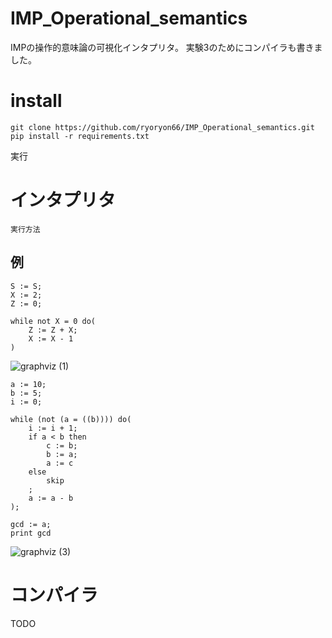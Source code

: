 # IMP_Operational_semantics


IMPの操作的意味論の可視化インタプリタ。
実験3のためにコンパイラも書きました。

# install

```
git clone https://github.com/ryoryon66/IMP_Operational_semantics.git
pip install -r requirements.txt
```
実行

# インタプリタ

```
実行方法
```

## 例

```
S := S;
X := 2;
Z := 0;

while not X = 0 do(
    Z := Z + X;
    X := X - 1
)
```

![graphviz (1)](https://user-images.githubusercontent.com/46624038/235734572-1489a8e6-05ac-4a46-94e6-dee9f75251c5.svg)

```
a := 10;
b := 5;
i := 0;

while (not (a = ((b)))) do(
    i := i + 1;
    if a < b then
        c := b;
        b := a;
        a := c
    else
        skip
    ;
    a := a - b
);

gcd := a;
print gcd
```

![graphviz (3)](https://user-images.githubusercontent.com/46624038/235734994-a3846882-e15e-4a5a-ad3c-35d39944fe6f.svg)

# コンパイラ

TODO
